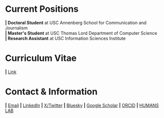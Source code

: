 # Current Positions
**| Doctoral Student** at USC Annenberg School for Communication and Journalism  
**| Master's Student** at USC Thomas Lord Department of Computer Science  
**| Research Assistant** at USC Information Sciences Institute  

# Curriculum Vitae
**|** [Link](https://docs.google.com/document/d/1z0zALj-IU4v2fW0QycLZ9JZDCmYP-Y_J/view)

# Contact & Information
**|** [Email](mailto:euncheol@usc.edu)
**|** [LinkedIn](https://www.linkedin.com/in/eun-cheol-choi-annenberg/)
**|** [X/Twitter](https://x.com/Eun_Cheol_Choi)
**|** [Bluesky](https://bsky.app/profile/euncheolchoi.bsky.social)
**|** [Google Scholar](https://scholar.google.com/citations?user=bQpF9q8AAAAJ&hl=en&oi=ao)
**|** [ORCID](https://orcid.org/0000-0003-0861-1343)
**|** [HUMANS LAB](http://www.emilio.ferrara.name/)
